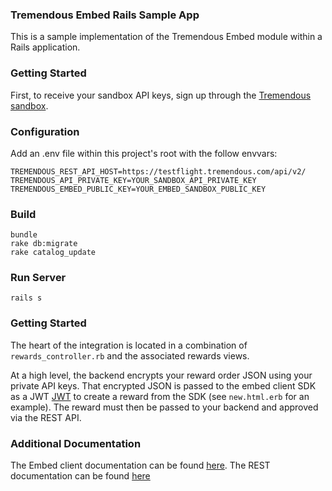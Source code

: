 ### Tremendous Embed Rails Sample App

This is a sample implementation of the Tremendous Embed module within a Rails application.

### Getting Started

First, to receive your sandbox API keys, sign up through the [Tremendous sandbox](https://www.tremendous.com/rewards/).

### Configuration

Add an .env file within this project's root with the follow envvars:

```
TREMENDOUS_REST_API_HOST=https://testflight.tremendous.com/api/v2/
TREMENDOUS_API_PRIVATE_KEY=YOUR_SANDBOX_API_PRIVATE_KEY
TREMENDOUS_EMBED_PUBLIC_KEY=YOUR_EMBED_SANDBOX_PUBLIC_KEY
```

### Build

```
bundle
rake db:migrate
rake catalog_update
```

### Run Server

`rails s`


### Getting Started

The heart of the integration is located in a combination of `rewards_controller.rb` and the associated rewards views.

At a high level, the backend encrypts your reward order JSON using your private API keys.  That encrypted JSON  is passed to the embed client SDK as a JWT [JWT](https://jwt.io/) to create a reward from the SDK (see `new.html.erb` for an example).  The reward must then be passed to your backend and approved via the REST API.

### Additional Documentation

The Embed client documentation can be found [here](https://github.com/GiftRocket/tremendous-embed). The REST documentation can be found [here](https://www.tremendous.com/docs)

